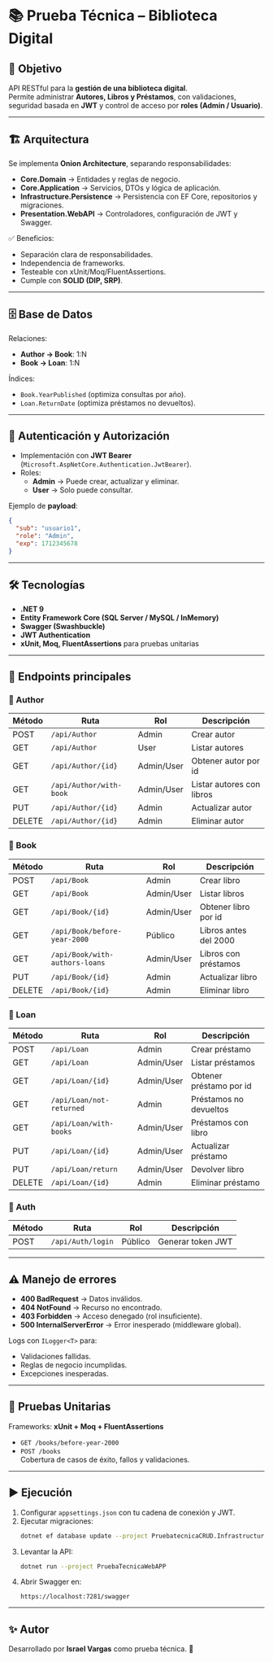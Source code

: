 # 📚 Prueba Técnica – Biblioteca Digital

## 🎯 Objetivo
API RESTful para la **gestión de una biblioteca digital**.  
Permite administrar **Autores, Libros y Préstamos**, con validaciones, seguridad basada en **JWT** y control de acceso por **roles (Admin / Usuario)**.

---

## 🏗 Arquitectura
Se implementa **Onion Architecture**, separando responsabilidades:

- **Core.Domain** → Entidades y reglas de negocio.  
- **Core.Application** → Servicios, DTOs y lógica de aplicación.  
- **Infrastructure.Persistence** → Persistencia con EF Core, repositorios y migraciones.  
- **Presentation.WebAPI** → Controladores, configuración de JWT y Swagger.  

✅ Beneficios:
- Separación clara de responsabilidades.  
- Independencia de frameworks.  
- Testeable con xUnit/Moq/FluentAssertions.  
- Cumple con **SOLID (DIP, SRP)**.  

---

## 🗄 Base de Datos
Relaciones:
- **Author → Book**: 1:N  
- **Book → Loan**: 1:N  

Índices:
- `Book.YearPublished` (optimiza consultas por año).  
- `Loan.ReturnDate` (optimiza préstamos no devueltos).  

---

## 🔐 Autenticación y Autorización
- Implementación con **JWT Bearer** (`Microsoft.AspNetCore.Authentication.JwtBearer`).  
- Roles:
  - **Admin** → Puede crear, actualizar y eliminar.  
  - **User** → Solo puede consultar.  

Ejemplo de **payload**:
```json
{
  "sub": "usuario1",
  "role": "Admin",
  "exp": 1712345678
}
```

---

## 🛠 Tecnologías
- **.NET 9**  
- **Entity Framework Core (SQL Server / MySQL / InMemory)**  
- **Swagger (Swashbuckle)**  
- **JWT Authentication**  
- **xUnit, Moq, FluentAssertions** para pruebas unitarias  

---

## 📑 Endpoints principales

### 🔹 Author
| Método | Ruta | Rol | Descripción |
|--------|------|-----|-------------|
| POST   | `/api/Author` | Admin | Crear autor |
| GET    | `/api/Author` | User | Listar autores |
| GET    | `/api/Author/{id}` | Admin/User | Obtener autor por id |
| GET    | `/api/Author/with-book` | Admin/User | Listar autores con libros |
| PUT    | `/api/Author/{id}` | Admin | Actualizar autor |
| DELETE | `/api/Author/{id}` | Admin | Eliminar autor |

### 🔹 Book
| Método | Ruta | Rol | Descripción |
|--------|------|-----|-------------|
| POST   | `/api/Book` | Admin | Crear libro |
| GET    | `/api/Book` | Admin/User | Listar libros |
| GET    | `/api/Book/{id}` | Admin/User | Obtener libro por id |
| GET    | `/api/Book/before-year-2000` | Público | Libros antes del 2000 |
| GET    | `/api/Book/with-authors-loans` | Admin/User | Libros con préstamos |
| PUT    | `/api/Book/{id}` | Admin | Actualizar libro |
| DELETE | `/api/Book/{id}` | Admin | Eliminar libro |

### 🔹 Loan
| Método | Ruta | Rol | Descripción |
|--------|------|-----|-------------|
| POST   | `/api/Loan` | Admin | Crear préstamo |
| GET    | `/api/Loan` | Admin/User | Listar préstamos |
| GET    | `/api/Loan/{id}` | Admin/User | Obtener préstamo por id |
| GET    | `/api/Loan/not-returned` | Admin | Préstamos no devueltos |
| GET    | `/api/Loan/with-books` | Admin/User | Préstamos con libro |
| PUT    | `/api/Loan/{id}` | Admin/User | Actualizar préstamo |
| PUT    | `/api/Loan/return` | Admin/User | Devolver libro |
| DELETE | `/api/Loan/{id}` | Admin | Eliminar préstamo |

### 🔹 Auth
| Método | Ruta | Rol | Descripción |
|--------|------|-----|-------------|
| POST   | `/api/Auth/login` | Público | Generar token JWT |

---

## ⚠️ Manejo de errores
- **400 BadRequest** → Datos inválidos.  
- **404 NotFound** → Recurso no encontrado.  
- **403 Forbidden** → Acceso denegado (rol insuficiente).  
- **500 InternalServerError** → Error inesperado (middleware global).  

Logs con `ILogger<T>` para:
- Validaciones fallidas.  
- Reglas de negocio incumplidas.  
- Excepciones inesperadas.  

---

## 🚀 Pruebas Unitarias
Frameworks: **xUnit + Moq + FluentAssertions**  
- `GET /books/before-year-2000`  
- `POST /books`  
Cobertura de casos de éxito, fallos y validaciones.

---

## ▶️ Ejecución
1. Configurar `appsettings.json` con tu cadena de conexión y JWT.  
2. Ejecutar migraciones:
   ```bash
   dotnet ef database update --project PruebatecnicaCRUD.Infrastructure.Persistence --startup-project PruebaTecnicaWebAPP
   ```
3. Levantar la API:
   ```bash
   dotnet run --project PruebaTecnicaWebAPP
   ```
4. Abrir Swagger en:
   ```
   https://localhost:7281/swagger
   ```

---

## ✨ Autor
Desarrollado por **Israel Vargas** como prueba técnica. 🚀
